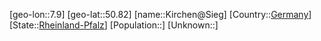 ﻿---
location: [50.82,7.9]
type: City
tags:
- geo/City


SpocWebEntityId: 31439
isDeleted: false
confidential: public

---
[geo-lon::7.9]
[geo-lat::50.82]
[name::Kirchen@Sieg]
[Country::[Germany](geo/Continent/Europe/Germany.md)]
[State::[Rheinland-Pfalz](geo/Continent/Europe/Germany/Rheinland-Pfalz.md)]
[Population::]
[Unknown::]

